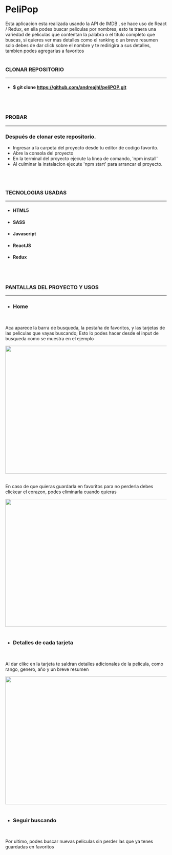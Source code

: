 # PeliPop

 Esta aplicacion esta realizada usando la API de IMDB ,  se hace uso de React / Redux, en ella podes buscar peliculas por nombres, esto te traera una variedad de peliculas que contentan la palabra o el titulo completo que buscas, si quieres ver mas detalles como el ranking o un breve resumen solo debes de dar click sobre el nombre y te redirigira a sus detalles, tambien podes agregarlas a favoritos 
<br>
<br>

### CLONAR REPOSITORIO
<hr>

* #### $ git clone https://github.com/andreajhl/peliPOP.git
<br>
<br>

### PROBAR
<hr>

### Después de clonar este repositorio.

* Ingresar a la carpeta del proyecto desde tu editor de codigo favorito.
* Abre la consola del proyecto
* En la terminal del proyecto ejecute la línea de comando, 'npm install'
* Al culminar la instalacion ejecute 'npm start' para arrancar el proyecto.
<br>
<br>

### TECNOLOGIAS USADAS
<hr>

* #### HTML5
* #### SASS
* #### Javascript
* #### ReactJS
* #### Redux
<br>
<br>

### PANTALLAS DEL PROYECTO Y USOS
<hr>

* ### Home
<br>

 Aca aparece la barra de busqueda, la pestaña de favoritos, y las tarjetas de las peliculas que vayas buscando; Esto lo podes hacer desde el input de busqueda como se muestra en el ejemplo
<br>

<img src="/home/andrea/Documentos/peliPOP/src/gif/search.gif" width="800" height="400" />
<br>
<br>

 En caso de que quieras guardarla en favoritos para no perderla debes clickear el corazon, podes eliminarla cuando quieras
<br>

<img src="/home/andrea/Documentos/peliPOP/src/gif/addFav.gif" width="800" height="400" />
<br>
<br>


* ### Detalles de cada tarjeta
<br>

 Al dar clikc en la tarjeta te saldran detalles adicionales de la pelicula, como rango, genero, año y un breve resumen
<br>

<img src="/home/andrea/Documentos/peliPOP/src/gif/details.gif" width="800" height="400" />
<br>
<br>

* ### Seguir buscando
<br>

Por ultimo, podes buscar nuevas peliculas sin perder las que ya tenes guardadas en favoritos
